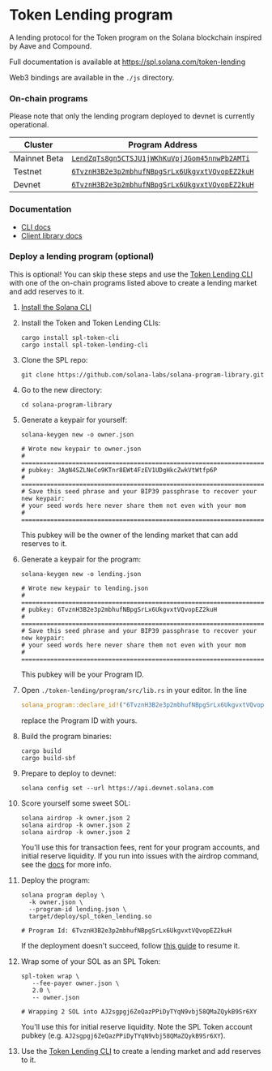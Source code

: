 # Token Lending program

A lending protocol for the Token program on the Solana blockchain inspired by Aave and Compound.

Full documentation is available at https://spl.solana.com/token-lending

Web3 bindings are available in the `./js` directory.

### On-chain programs

Please note that only the lending program deployed to devnet is currently operational.

| Cluster      | Program Address                                                                                                                                    |
| ------------ | -------------------------------------------------------------------------------------------------------------------------------------------------- |
| Mainnet Beta | [`LendZqTs8gn5CTSJU1jWKhKuVpjJGom45nnwPb2AMTi`](https://explorer.solana.com/address/LendZqTs7gn5CTSJU1jWKhKuVpjJGom45nnwPb2AMTi)                   |
| Testnet      | [`6TvznH3B2e3p2mbhufNBpgSrLx6UkgvxtVQvopEZ2kuH`](https://explorer.solana.com/address/6TvznH3B2e3p2mbhufNBpgSrLx6UkgvxtVQvopEZ2kuH?cluster=testnet) |
| Devnet       | [`6TvznH3B2e3p2mbhufNBpgSrLx6UkgvxtVQvopEZ2kuH`](https://explorer.solana.com/address/6TvznH3B2e3p2mbhufNBpgSrLx6UkgvxtVQvopEZ2kuH?cluster=devnet)  |

### Documentation

- [CLI docs](https://github.com/solana-labs/solana-program-library/tree/master/token-lending/cli)
- [Client library docs](https://solana-labs.github.io/solana-program-library/token-lending/)

### Deploy a lending program (optional)

This is optional! You can skip these steps and use the [Token Lending CLI](./cli/README.md) with one of the on-chain programs listed above to create a lending market and add reserves to it.

1. [Install the Solana CLI](https://docs.solana.com/cli/install-solana-cli-tools)

1. Install the Token and Token Lending CLIs:

   ```shell
   cargo install spl-token-cli
   cargo install spl-token-lending-cli
   ```

1. Clone the SPL repo:

   ```shell
   git clone https://github.com/solana-labs/solana-program-library.git
   ```

1. Go to the new directory:

   ```shell
   cd solana-program-library
   ```

1. Generate a keypair for yourself:

   ```shell
   solana-keygen new -o owner.json

   # Wrote new keypair to owner.json
   # ================================================================================
   # pubkey: JAgN4SZLNeCo9KTnr8EWt4FzEV1UDgHkcZwkVtWtfp6P
   # ================================================================================
   # Save this seed phrase and your BIP39 passphrase to recover your new keypair:
   # your seed words here never share them not even with your mom
   # ================================================================================
   ```

   This pubkey will be the owner of the lending market that can add reserves to it.

1. Generate a keypair for the program:

   ```shell
   solana-keygen new -o lending.json

   # Wrote new keypair to lending.json
   # ============================================================================
   # pubkey: 6TvznH3B2e3p2mbhufNBpgSrLx6UkgvxtVQvopEZ2kuH
   # ============================================================================
   # Save this seed phrase and your BIP39 passphrase to recover your new keypair:
   # your seed words here never share them not even with your mom
   # ============================================================================
   ```

   This pubkey will be your Program ID.

1. Open `./token-lending/program/src/lib.rs` in your editor. In the line

   ```rust
   solana_program::declare_id!("6TvznH3B2e3p2mbhufNBpgSrLx6UkgvxtVQvopEZ2kuH");
   ```

   replace the Program ID with yours.

1. Build the program binaries:

   ```shell
   cargo build
   cargo build-sbf
   ```

1. Prepare to deploy to devnet:

   ```shell
   solana config set --url https://api.devnet.solana.com
   ```

1. Score yourself some sweet SOL:

   ```shell
   solana airdrop -k owner.json 2
   solana airdrop -k owner.json 2
   solana airdrop -k owner.json 2
   ```

   You'll use this for transaction fees, rent for your program accounts, and initial reserve liquidity. If you run
   into issues with the airdrop command, see the [docs](https://docs.solana.com/cli/transfer-tokens#airdrop-some-tokens-to-get-started) for more info.

1. Deploy the program:

   ```shell
   solana program deploy \
     -k owner.json \
     --program-id lending.json \
     target/deploy/spl_token_lending.so

   # Program Id: 6TvznH3B2e3p2mbhufNBpgSrLx6UkgvxtVQvopEZ2kuH
   ```

   If the deployment doesn't succeed, follow [this guide](https://docs.solana.com/cli/deploy-a-program#resuming-a-failed-deploy) to resume it.

1. Wrap some of your SOL as an SPL Token:

   ```shell
   spl-token wrap \
      --fee-payer owner.json \
      2.0 \
      -- owner.json

   # Wrapping 2 SOL into AJ2sgpgj6ZeQazPPiDyTYqN9vbj58QMaZQykB9Sr6XY
   ```

   You'll use this for initial reserve liquidity. Note the SPL Token account pubkey (e.g. `AJ2sgpgj6ZeQazPPiDyTYqN9vbj58QMaZQykB9Sr6XY`).

1. Use the [Token Lending CLI](./cli/README.md) to create a lending market and add reserves to it.
